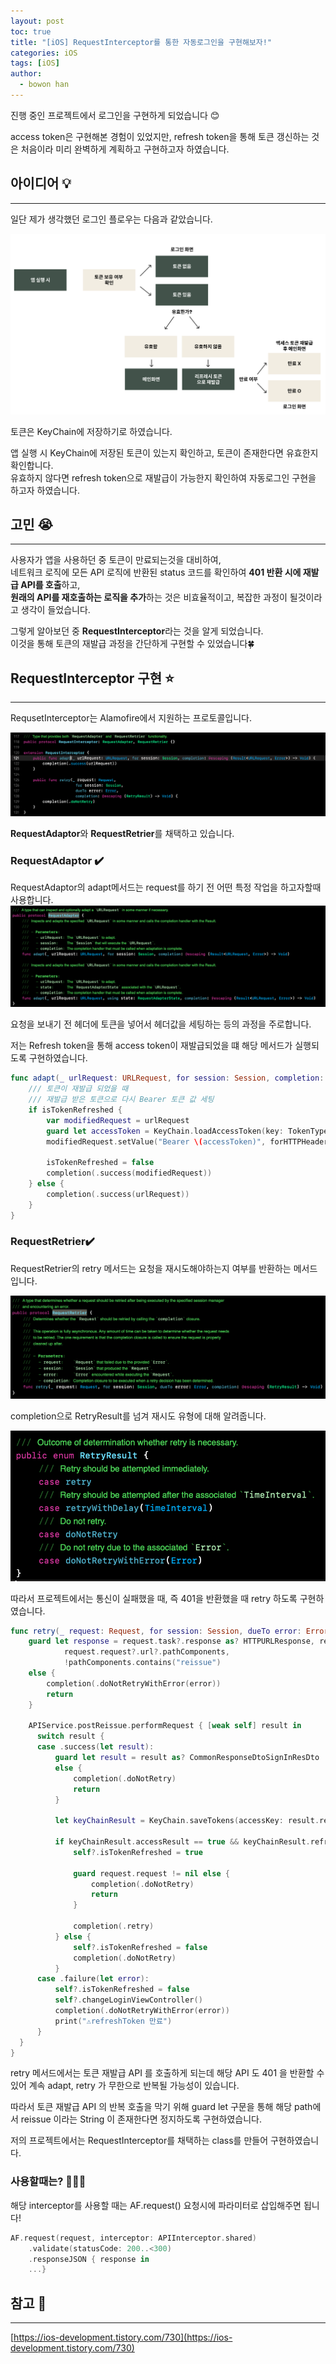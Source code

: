 ```yaml
---
layout: post
toc: true
title: "[iOS] RequestInterceptor를 통한 자동로그인을 구현해보자!"
categories: iOS
tags: [iOS]
author:
  - bowon han
---
```


진행 중인 프로젝트에서 로그인을 구현하게 되었습니다 😊

access token은 구현해본 경험이 있었지만, refresh token을 통해 토큰 갱신하는 것은 처음이라 미리 완벽하게 계획하고 구현하고자 하였습니다.

## 아이디어 💡
***

일단 제가 생각했던 로그인 플로우는 다음과 같았습니다. 

![](/images/ios-RequestInterceptor-1.png)


토큰은 KeyChain에 저장하기로 하였습니다.

앱 실행 시 KeyChain에 저장된 토큰이 있는지 확인하고, 토큰이 존재한다면 유효한지 확인합니다. <br>
유효하지 않다면 refresh token으로 재발급이 가능한지 확인하여 자동로그인 구현을 하고자 하였습니다. 


## 고민 😭
***

사용자가 앱을 사용하던 중 토큰이 만료되는것을 대비하여, <br>
네트워크 로직에 모든 API 로직에 반환된 status 코드를 확인하여 **401 반환 시에 재발급 API를 호출**하고,<br>
**원래의 API를 재호출하는 로직을 추가**하는 것은 비효율적이고, 복잡한 과정이 될것이라고 생각이 들었습니다. <br> 

그렇게 알아보던 중 **RequestInterceptor**라는 것을 알게 되었습니다. <br>
이것을 통해 토큰의 재발급 과정을 간단하게 구현할 수 있었습니다🍀


## RequestInterceptor 구현 ⭐️
***

RequsetInterceptor는 Alamofire에서 지원하는 프로토콜입니다.

![](/images/ios-RequestInterceptor-2.png)

**RequestAdaptor**와 **RequestRetrier**를 채택하고 있습니다. 

### RequestAdaptor ✔️
RequestAdaptor의 adapt메서드는 request를 하기 전 어떤 특정 작업을 하고자할때 사용합니다. 
![](/images/ios-RequestInterceptor-3.png)

요청을 보내기 전 헤더에 토큰을 넣어서 헤더값을 세팅하는 등의 과정을 주로합니다. 

저는 Refresh token을 통해 access token이 재발급되었을 떄 해당 메서드가 실행되도록 구현하였습니다. 
```swift 
func adapt(_ urlRequest: URLRequest, for session: Session, completion: @escaping (Result<URLRequest, Error>) -> Void) {
    /// 토큰이 재발급 되었을 때 
    /// 재발급 받은 토큰으로 다시 Bearer 토큰 값 세팅 
    if isTokenRefreshed {
        var modifiedRequest = urlRequest
        guard let accessToken = KeyChain.loadAccessToken(key: TokenType.accessToken.rawValue) else { return }
        modifiedRequest.setValue("Bearer \(accessToken)", forHTTPHeaderField: "Authorization")
        
        isTokenRefreshed = false
        completion(.success(modifiedRequest))
    } else {
        completion(.success(urlRequest))
    }
}
```

### RequestRetrier✔️
RequestRetrier의 retry 메서드는 요청을 재시도해야하는지 여부를 반환하는 메서드입니다. 

![](/images/ios-RequestInterceptor-4.png)

completion으로 RetryResult를 넘겨 재시도 유형에 대해 알려줍니다. 

![](/images/ios-RequestInterceptor-5.png)

따라서 프로젝트에서는 통신이 실패했을 때, 즉 401을 반환했을 때 retry 하도록 구현하였습니다. 
```swift 
func retry(_ request: Request, for session: Session, dueTo error: Error, completion: @escaping (RetryResult) -> Void) {
    guard let response = request.task?.response as? HTTPURLResponse, response.statusCode == 401, let pathComponents =
            request.request?.url?.pathComponents,
            !pathComponents.contains("reissue")
    else {
        completion(.doNotRetryWithError(error))
        return
    }

    APIService.postReissue.performRequest { [weak self] result in
      switch result {
      case .success(let result):
          guard let result = result as? CommonResponseDtoSignInResDto
          else {
              completion(.doNotRetry)
              return
          }
          
          let keyChainResult = KeyChain.saveTokens(accessKey: result.result.accessToken, refreshKey: result.result.refreshToken)
          
          if keyChainResult.accessResult == true && keyChainResult.refreshResult == true {
              self?.isTokenRefreshed = true
              
              guard request.request != nil else {
                  completion(.doNotRetry)
                  return
              }
              
              completion(.retry)
          } else {
              self?.isTokenRefreshed = false
              completion(.doNotRetry)
          }
      case .failure(let error):
          self?.isTokenRefreshed = false
          self?.changeLoginViewController()
          completion(.doNotRetryWithError(error))
          print("⚠️refreshToken 만료")
      }
  }
}
```

retry 메서드에서는 토큰 재발급 API 를 호출하게 되는데 해당 API 도 401 을 반환할 수 있어 계속 adapt, retry 가 무한으로 반복될 가능성이 있습니다. 

따라서 토큰 재발급 API 의 반복 호출을 막기 위해 guard let 구문을 통해 해당 path에서 reissue 이라는 String 이 존재한다면 정지하도록 구현하였습니다.

저의 프로젝트에서는 RequestInterceptor를 채택하는 class를 만들어 구현하였습니다. 


### 사용할때는? 🤷🏻‍♀️
해당 interceptor를 사용할 때는 AF.request() 요청시에 파라미터로 삽입해주면 됩니다!

```swift
AF.request(request, interceptor: APIInterceptor.shared)
    .validate(statusCode: 200..<300)
    .responseJSON { response in 
    ...} 
```


## 참고 📜
***
[https://ios-development.tistory.com/730](https://ios-development.tistory.com/730)

